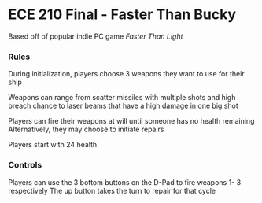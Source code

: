 # ECE 210 Final - Faster Than Bucky
Based off of popular indie PC game *Faster Than Light*

### Rules
During initialization, players choose 3 weapons they want to use for their ship

Weapons can range from scatter missiles with multiple shots and high breach chance to laser beams that have a high damage in one big shot

Players can fire their weapons at will until someone has no health remaining
Alternatively, they may choose to initiate repairs 

Players start with 24 health



### Controls

Players can use the 3 bottom buttons on the D-Pad to fire weapons 1- 3 respectively
The up button takes the turn to repair for that cycle

